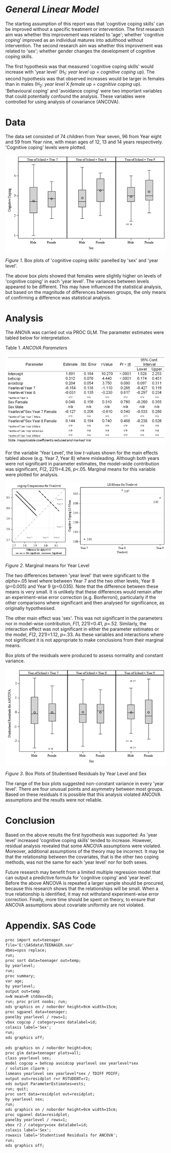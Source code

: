 *General Linear Model*
======================

The starting assumption of this report was that 'cognitive coping skills' can be improved without a specific treatment or intervention. The first research aim was whether this improvement was related to 'age'; whether 'cognitive coping' improved as an individual matures into adulthood without intervention. The second research aim was whether this improvement was related to 'sex'; whether gender changes the development of cognitive coping skills.

The first hypothesis was that measured 'cognitive coping skills' would increase with 'year level' (H<sub>1</sub>: *year level* up = *cognitive coping* up). The second hypothesis was that observed increases would be larger in females than in males (H<sub>2</sub>: *year level* X *female* up = *cognitive coping* up). 'Behavioural coping' and 'avoidance coping' were two important variables that could potentially confound the analysis. These variables were controlled for using analysis of covariance (ANCOVA).

Data
====

The data set consisted of 74 children from Year seven, 96 from Year eight and 59 from Year nine, with mean ages of 12, 13 and 14 years respectively. 'Cognitive coping' levels were plotted.

![](figures/GeneralLinearModel1.png)


*Figure 1*. Box plots of 'cognitive coping skills' panelled by 'sex' and 'year level'.

The above box plots showed that females were slightly higher on levels of 'cognitive coping' in each 'year level'. The variances between levels appeared to be different. This may have influenced the statistical analysis, but based on the magnitude of differences between groups, the only means of confirming a difference was statistical analysis.

Analysis
========

The ANOVA was carried out via PROC GLM. The parameter estimates were tabled below for interpretation.

Table 1. *ANCOVA Parameters*

![](figures/GeneralLinearModel2.jpg)

For the variable 'Year Level', the low *t*-values shown for the main effects tabled above (e.g. Year 7, Year 8) where misleading. Although both years were not significant in parameter estimates, the model-wide contribution was significant, *F*(2, 221)=4.26, *p*\<.05. Marginal means for this variable were plotted for analysis.

![](figures/GeneralLinearModel3.png)

*Figure 2*. Marginal means for Year Level

The two differences between 'year level' that were significant to the *alpha*=.05 level where between Year 7 and the two other levels, Year 8 (*p*=0.005) and Year 9 (*p*=0.035). Note that the difference between these means is very small. It is unlikely that these differences would remain after an experiment-wise error correction (e.g. Bonferroni), particularly if the other comparisons where significant and then analysed for significance, as originally hypothesised.

The other main effect was 'sex'. This was not significant in the parameters nor in model-wise contribution, *F*(1, 221)=0.41, *p*=.52. Similarly, the interaction effect was not significant in either the parameter estimates or the model, *F*(2, 221)=1.12, *p*=.33. As these variables and interactions where not significant it is not appropriate to make conclusions from their marginal means.

Box plots of the residuals were produced to assess normality and constant variance.

![](figures/GeneralLinearModel4.png)

*Figure 3*. Box Plots of Studentised Residuals by Year Level and Sex

The range of the box plots suggested non-constant variance in every 'year level'. There are four unusual points and asymmetry between most groups. Based on these residuals it is possible that this analysis violated ANCOVA assumptions and the results were not reliable.

Conclusion
=======================

Based on the above results the first hypothesis was supported: As 'year level' increased 'cognitive coping skills' tended to increase. However, residual analysis revealed that some ANCOVA assumptions were violated. Moreover, additional assumptions of the theory may be incorrect. It may be that the relationship between the covariates, that is the other two coping methods, was not the same for each 'year level' nor for both sexes.

Future research may benefit from a limited multiple regression model that can output a predictive formula for 'cognitive coping' and 'year level'. Before the above ANCOVA is repeated a larger sample should be procured, because this research shows that the relationships will be small. When a true relationship is identified, it may not withstand experiment-wise error correction. Finally, more time should be spent on theory, to ensure that ANCOVA assumptions about covariate uniformity are not violated.

Appendix. SAS Code
==================

```sas
proc import out=teenager
file='E:\SASdata\TEENAGER.sav'
dbms=spss replace;
run;
proc sort data=teenager out=temp;
by yearlevel;
run;
proc summary;
var age;
by yearlevel;
output out=temp
n=N mean=M stddev=SD;
run; proc print noobs; run;
ods graphics on / noborder height=9cm width=15cm;
proc sgpanel data=teenager;
panelby yearlevel / rows=1;
vbox cogcop / category=sex datalabel=id;
colaxis label='Sex';
run;
ods graphics off;

ods graphics on / noborder height=8cm;
proc glm data=teenager plots=all;
class yearlevel sex;
model cogcop = behcop avoidcop yearlevel sex yearlevel*sex
/ solution clparm ;
lsmeans yearlevel sex yearlevel*sex / TDIFF PDIFF;
output out=residplot r=r RSTUDENT=r2;
ods output ParameterEstimates=ests;
run; quit;
proc sort data=residplot out=residplot;
by yearlevel sex;
run;
ods graphics on / noborder height=9cm width=15cm;
proc sgpanel data=residplot;
panelby yearlevel / rows=1;
vbox r2 / category=sex datalabel=id;
colaxis label='Sex';
rowaxis label='Studentised Residuals for ANCOVA';
run;
ods graphics off;
```
